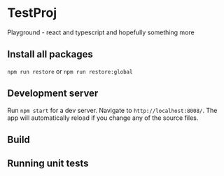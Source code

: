 # TestProj

Playground - react and typescript and hopefully something more

## Install all packages

`npm run restore` or `npm run restore:global`

## Development server

Run `npm start` for a dev server. Navigate to `http://localhost:8008/`. The app will automatically reload if you change any of the source files.

## Build

## Running unit tests